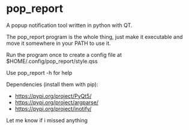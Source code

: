 # pop_report
A popup notification tool written in python with QT.

The pop_report program is the whole thing, just make it executable and move it somewhere in your PATH to use it.

Run the program once to create a config file at $HOME/.config/pop_report/style.qss

Use pop_report -h for help

Dependencies (install them with pip): 
- https://pypi.org/project/PyQt5/
- https://pypi.org/project/argparse/
- https://pypi.org/project/inotify/

Let me know if i missed anything
